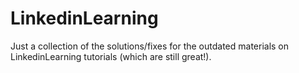 # LinkedinLearning
Just a collection of the solutions/fixes for the outdated materials on LinkedinLearning tutorials (which are still great!).
